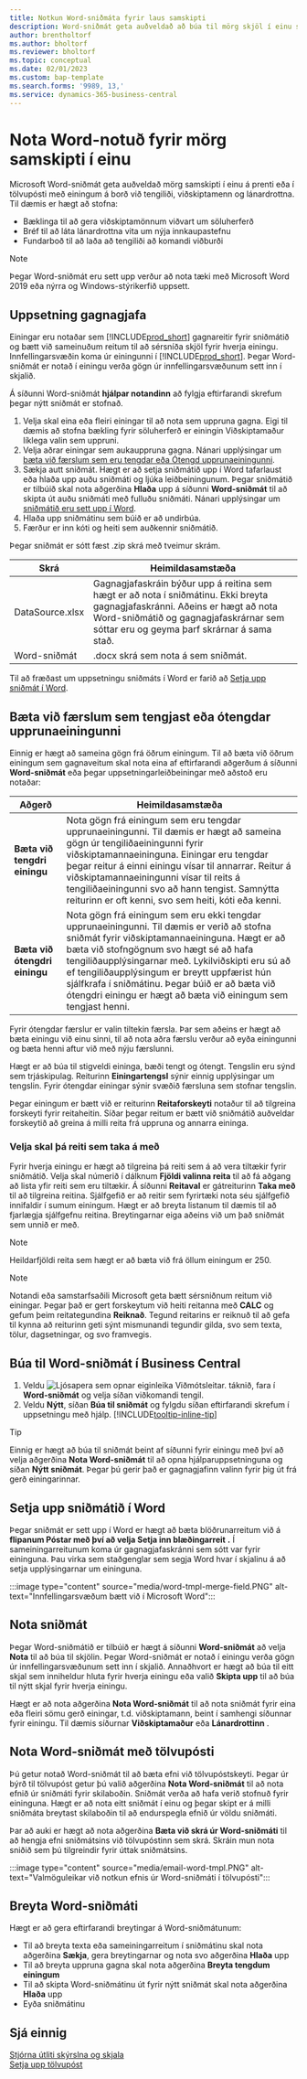 ```yaml
---
title: Notkun Word-sniðmáta fyrir laus samskipti
description: Word-sniðmát geta auðveldað að búa til mörg skjöl í einu sem eru sérsniðin fyrir tilteknar einingar.
author: brentholtorf
ms.author: bholtorf
ms.reviewer: bholtorf
ms.topic: conceptual
ms.date: 02/01/2023
ms.custom: bap-template
ms.search.forms: '9989, 13,'
ms.service: dynamics-365-business-central
---
```


# <a name="use-word-templates-for-bulk-communication"></a>Nota Word-notuð fyrir mörg samskipti í einu

Microsoft Word-sniðmát geta auðveldað mörg samskipti í einu á prenti eða í tölvupósti með einingum á borð við tengiliði, viðskiptamenn og lánardrottna. Til dæmis er hægt að stofna:

* Bæklinga til að gera viðskiptamönnum viðvart um söluherferð
* Bréf til að láta lánardrottna vita um nýja innkaupastefnu
* Fundarboð til að laða að tengiliði að komandi viðburði

> [!NOTE]
> Þegar Word-sniðmát eru sett upp verður að nota tæki með Microsoft Word 2019 eða nýrra og Windows-stýrikerfið uppsett.

## <a name="set-up-the-source-of-data"></a>Uppsetning gagnagjafa

Einingar eru notaðar sem [!INCLUDE[prod_short](includes/prod_short.md)] gagnareitir fyrir sniðmátið og bætt við sameinuðum reitum til að sérsníða skjöl fyrir hverja einingu. Innfellingarsvæðin koma úr einingunni í [!INCLUDE[prod_short](includes/prod_short.md)]. Þegar Word-sniðmát er notað í einingu verða gögn úr innfellingarsvæðunum sett inn í skjalið.

Á síðunni Word-sniðmát **hjálpar notandinn** að fylgja eftirfarandi skrefum þegar nýtt sniðmát er stofnað.

1. Velja skal eina eða fleiri einingar til að nota sem uppruna gagna. Eigi til dæmis að stofna bækling fyrir söluherferð er einingin Viðskiptamaður líklega valin sem uppruni.
2. Velja aðrar einingar sem aukauppruna gagna. Nánari upplýsingar um [bæta við færslum sem eru tengdar eða Ótengd upprunaeiningunni](#add-entries-that-are-related-or-unrelated-to-the-source-entity).
3. Sækja autt sniðmát. Hægt er að setja sniðmátið upp í Word tafarlaust eða hlaða upp auðu sniðmáti og ljúka leiðbeiningunum. Þegar sniðmátið er tilbúið skal nota aðgerðina **Hlaða** upp á síðunni **Word-sniðmát** til að skipta út auðu sniðmáti með fulluðu sniðmáti. Nánari upplýsingar um [sniðmátið eru sett upp í Word](#set-up-the-template-in-word).
4. Hlaða upp sniðmátinu sem búið er að undirbúa.
5. Færður er inn kóti og heiti sem auðkennir sniðmátið.

Þegar sniðmát er sótt fæst .zip skrá með tveimur skrám.

|Skrá  |Heimildasamstæða  |
|---------|---------|
|DataSource.xlsx     | Gagnagjafaskráin býður upp á reitina sem hægt er að nota í sniðmátinu. Ekki breyta gagnagjafaskránni. Aðeins er hægt að nota Word-sniðmátið og gagnagjafaskrárnar sem sóttar eru og geyma þarf skrárnar á sama stað.     |
|Word-sniðmát     | .docx skrá sem nota á sem sniðmát.        |

Til að fræðast um uppsetningu sniðmáts í Word er farið að [Setja upp sniðmát í Word](#set-up-the-template-in-word).

## <a name="add-entries-that-are-related-or-unrelated-to-the-source-entity"></a>Bæta við færslum sem tengjast eða ótengdar upprunaeiningunni

Einnig er hægt að sameina gögn frá öðrum einingum. Til að bæta við öðrum einingum sem gagnaveitum skal nota eina af eftirfarandi aðgerðum á síðunni **Word-sniðmát** eða þegar uppsetningarleiðbeiningar með aðstoð eru notaðar:

|Aðgerð  |Heimildasamstæða  |
|---------|---------|
|**Bæta við tengdri einingu**  | Nota gögn frá einingum sem eru tengdar upprunaeiningunni. Til dæmis er hægt að sameina gögn úr tengiliðaeiningunni fyrir viðskiptamannaeininguna. Einingar eru tengdar þegar reitur á einni einingu vísar til annarrar. Reitur á viðskiptamannaeiningunni vísar til reits á tengiliðaeiningunni svo að hann tengist. Samnýtta reiturinn er oft kenni, svo sem heiti, kóti eða kenni.        |
|**Bæta við ótengdri einingu**| Nota gögn frá einingum sem eru ekki tengdar upprunaeiningunni. Til dæmis er verið að stofna sniðmát fyrir viðskiptamannaeininguna. Hægt er að bæta við stofngögnum svo hægt sé að hafa tengiliðaupplýsingarnar með. Lykilviðskipti eru sú að ef tengiliðaupplýsingum er breytt uppfærist hún sjálfkrafa í sniðmátinu. Þegar búið er að bæta við ótengdri einingu er hægt að bæta við einingum sem tengjast henni.         |

Fyrir ótengdar færslur er valin tiltekin færsla. Þar sem aðeins er hægt að bæta einingu við einu sinni, til að nota aðra færslu verður að eyða einingunni og bæta henni aftur við með nýju færslunni.

Hægt er að búa til stigveldi eininga, bæði tengt og ótengt. Tengslin eru sýnd sem trjáskipulag. Reiturinn **Einingartengsl** sýnir einnig upplýsingar um tengslin. Fyrir ótengdar einingar sýnir svæðið færsluna sem stofnar tengslin.

Þegar einingum er bætt við er reiturinn **Reitaforskeyti** notaður til að tilgreina forskeyti fyrir reitaheitin. Síðar þegar reitum er bætt við sniðmátið auðveldar forskeytið að greina á milli reita frá uppruna og annarra eininga.

### <a name="select-the-fields-to-include"></a>Velja skal þá reiti sem taka á með

Fyrir hverja einingu er hægt að tilgreina þá reiti sem á að vera tiltækir fyrir sniðmátið. Velja skal númerið í dálknum **Fjöldi valinna reita** til að fá aðgang að lista yfir reiti sem eru tiltækir. Á síðunni **Reitaval** er gátreiturinn **Taka með** til að tilgreina reitina. Sjálfgefið er að reitir sem fyrirtæki nota séu sjálfgefið innifaldir í sumum einingum. Hægt er að breyta listanum til dæmis til að fjarlægja sjálfgefnu reitina. Breytingarnar eiga aðeins við um það sniðmát sem unnið er með.

> [!NOTE]
> Heildarfjöldi reita sem hægt er að bæta við frá öllum einingum er 250.

> [!NOTE]
> Notandi eða samstarfsaðili Microsoft geta bætt sérsniðnum reitum við einingar. Þegar það er gert forskeytum við heiti reitanna með **CALC** og gefum þeim reitategundina **Reiknað**. Tegund reitarins er reiknuð til að gefa til kynna að reiturinn geti sýnt mismunandi tegundir gilda, svo sem texta, tölur, dagsetningar, og svo framvegis.

## <a name="to-create-a-word-template-in-business-central"></a>Búa til Word-sniðmát í Business Central

1. Veldu ![Ljósapera sem opnar eiginleika Viðmótsleitar.](media/ui-search/search_small.png "Segðu mér hvað þú vilt gera") táknið, fara í **Word-sniðmát** og velja síðan viðkomandi tengil.
2. Veldu **Nýtt**, síðan **Búa til sniðmát** og fylgdu síðan eftirfarandi skrefum í uppsetningu með hjálp. [!INCLUDE[tooltip-inline-tip](includes/tooltip-inline-tip_md.md)]

> [!TIP]
> Einnig er hægt að búa til sniðmát beint af síðunni fyrir einingu með því að velja aðgerðina **Nota Word-sniðmát** til að opna hjálparuppsetninguna og síðan **Nýtt sniðmát**. Þegar þú gerir það er gagnagjafinn valinn fyrir þig út frá gerð einingarinnar.

## <a name="set-up-the-template-in-word"></a>Setja upp sniðmátið í Word

Þegar sniðmát er sett upp í Word er hægt að bæta blöðrunarreitum við á **flipanum Póstar með því að velja Setja inn blæðingarreit**  **.** Í sameiningarreitunum koma úr gagnagjafaskránni sem sótt var fyrir eininguna. Þau virka sem staðgenglar sem segja Word hvar í skjalinu á að setja upplýsingarnar um eininguna.

:::image type="content" source="media/word-tmpl-merge-field.PNG" alt-text="Innfellingarsvæðum bætt við í Microsoft Word":::

## <a name="apply-a-template"></a>Nota sniðmát

Þegar Word-sniðmátið er tilbúið er hægt á síðunni **Word-sniðmát** að velja **Nota** til að búa til skjölin. Þegar Word-sniðmát er notað í einingu verða gögn úr innfellingarsvæðunum sett inn í skjalið. Annaðhvort er hægt að búa til eitt skjal sem inniheldur hluta fyrir hverja einingu eða valið **Skipta upp** til að búa til nýtt skjal fyrir hverja einingu.

Hægt er að nota aðgerðina **Nota Word-sniðmát** til að nota sniðmát fyrir eina eða fleiri sömu gerð einingar, t.d. viðskiptamann, beint í samhengi síðunnar fyrir einingu. Til dæmis síðurnar **Viðskiptamaður** eða **Lánardrottinn** .

## <a name="use-word-templates-with-email"></a>Nota Word-sniðmát með tölvupósti

Þú getur notað Word-sniðmát til að bæta efni við tölvupóstskeyti. Þegar úr býrð til tölvupóst getur þú valið aðgerðina **Nota Word-sniðmát** til að nota efnið úr sniðmáti fyrir skilaboðin. Sniðmát verða að hafa verið stofnuð fyrir eininguna. Hægt er að nota eitt sniðmát í einu og þegar skipt er á milli sniðmáta breytast skilaboðin til að endurspegla efnið úr völdu sniðmáti.

Þar að auki er hægt að nota aðgerðina **Bæta við skrá úr Word-sniðmáti** til að hengja efni sniðmátsins við tölvupóstinn sem skrá. Skráin mun nota sniðið sem þú tilgreindir fyrir úttak sniðmátsins.

:::image type="content" source="media/email-word-tmpl.PNG" alt-text="Valmöguleikar við notkun efnis úr Word-sniðmáti í tölvupósti":::

## <a name="edit-a-word-template"></a>Breyta Word-sniðmáti

Hægt er að gera eftirfarandi breytingar á Word-sniðmátunum:

* Til að breyta texta eða sameiningarreitum í sniðmátinu skal nota aðgerðina **Sækja**, gera breytingarnar og nota svo aðgerðina **Hlaða** upp
* Til að breyta uppruna gagna skal nota aðgerðina **Breyta tengdum einingum** 
* Til að skipta Word-sniðmátinu út fyrir nýtt sniðmát skal nota aðgerðina **Hlaða** upp
* Eyða sniðmátinu

## <a name="see-also"></a>Sjá einnig

[Stjórna útliti skýrslna og skjala](ui-manage-report-layouts.md)  
[Setja upp tölvupóst](admin-how-setup-email.md)  
